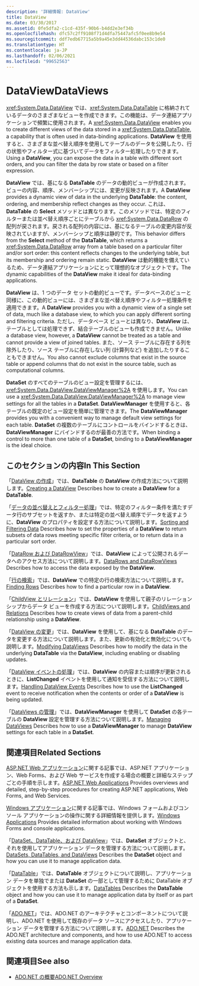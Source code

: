 ```yaml
---
description: '詳細情報: DataView'
title: DataView
ms.date: 03/30/2017
ms.assetid: 0fe5dfa2-c1cd-435f-90b6-b4dd2e3ef34b
ms.openlocfilehash: dfc57c2ff9108f71d4dfa75447afc5f0ee8b9e54
ms.sourcegitcommit: ddf7edb67715a5b9a45e3dd44536dabc153c1de0
ms.translationtype: HT
ms.contentlocale: ja-JP
ms.lasthandoff: 02/06/2021
ms.locfileid: "99652563"
---
```

# <a name="dataviews"></a><span data-ttu-id="39458-103">DataView</span><span class="sxs-lookup"><span data-stu-id="39458-103">DataViews</span></span>

<span data-ttu-id="39458-104"><xref:System.Data.DataView> では、<xref:System.Data.DataTable> に格納されているデータのさまざまなビューを作成できます。この機能は、データ連結アプリケーションで頻繁に使用されます。</span><span class="sxs-lookup"><span data-stu-id="39458-104">A <xref:System.Data.DataView> enables you to create different views of the data stored in a <xref:System.Data.DataTable>, a capability that is often used in data-binding applications.</span></span> <span data-ttu-id="39458-105">**DataView** を使用すると、さまざまな並べ替え順序を使用してテーブルのデータを公開したり、行の状態やフィルター式に基づいてデータをフィルター処理したりできます。</span><span class="sxs-lookup"><span data-stu-id="39458-105">Using a **DataView**, you can expose the data in a table with different sort orders, and you can filter the data by row state or based on a filter expression.</span></span>

 <span data-ttu-id="39458-106">**DataView** では、基になる **DataTable** のデータの動的ビューが作成されます。ビューの内容、順序、メンバーシップには、変更が反映されます。</span><span class="sxs-lookup"><span data-stu-id="39458-106">A **DataView** provides a dynamic view of data in the underlying **DataTable**: the content, ordering, and membership reflect changes as they occur.</span></span> <span data-ttu-id="39458-107">これは、**DataTable** の **Select** メソッドとは異なります。このメソッドでは、特定のフィルターまたは並べ替え順序ごとにテーブルから <xref:System.Data.DataRow> の配列が戻されます。戻される配列の内容には、基になるテーブルの変更内容が反映されていますが、メンバーシップと順序は静的です。</span><span class="sxs-lookup"><span data-stu-id="39458-107">This behavior differs from the **Select** method of the **DataTable**, which returns a <xref:System.Data.DataRow> array from a table based on a particular filter and/or sort order: this content reflects changes to the underlying table, but its membership and ordering remain static.</span></span> <span data-ttu-id="39458-108">**DataView** は動的機能を備えているため、データ連結アプリケーションにとって理想的なオブジェクトです。</span><span class="sxs-lookup"><span data-stu-id="39458-108">The dynamic capabilities of the **DataView** make it ideal for data-binding applications.</span></span>

 <span data-ttu-id="39458-109">**DataView** は、1 つのデータ セットの動的ビューです。データベースのビューと同様に、この動的ビューには、さまざまな並べ替え順序やフィルター処理条件を適用できます。</span><span class="sxs-lookup"><span data-stu-id="39458-109">A **DataView** provides you with a dynamic view of a single set of data, much like a database view, to which you can apply different sorting and filtering criteria.</span></span> <span data-ttu-id="39458-110">ただし、データベース ビューとは異なり、**DataView** は、テーブルとしては処理できず、結合テーブルのビューも作成できません。</span><span class="sxs-lookup"><span data-stu-id="39458-110">Unlike a database view, however, a **DataView** cannot be treated as a table and cannot provide a view of joined tables.</span></span> <span data-ttu-id="39458-111">また、ソース テーブルに存在する列を除外したり、ソース テーブルに存在しない列 (計算列など) を追加したりすることもできません。</span><span class="sxs-lookup"><span data-stu-id="39458-111">You also cannot exclude columns that exist in the source table or append columns that do not exist in the source table, such as computational columns.</span></span>

 <span data-ttu-id="39458-112">**DataSet** のすべてのテーブルのビュー設定を管理するには、<xref:System.Data.DataView.DataViewManager%2A> を使用します。</span><span class="sxs-lookup"><span data-stu-id="39458-112">You can use a <xref:System.Data.DataView.DataViewManager%2A> to manage view settings for all the tables in a **DataSet**.</span></span> <span data-ttu-id="39458-113">**DataViewManager** を使用すると、各テーブルの既定のビュー設定を簡単に管理できます。</span><span class="sxs-lookup"><span data-stu-id="39458-113">The **DataViewManager** provides you with a convenient way to manage default view settings for each table.</span></span> <span data-ttu-id="39458-114">**DataSet** の複数のテーブルにコントロールをバインドするときは、**DataViewManager** にバインドするのが最善の方法です。</span><span class="sxs-lookup"><span data-stu-id="39458-114">When binding a control to more than one table of a **DataSet**, binding to a **DataViewManager** is the ideal choice.</span></span>

## <a name="in-this-section"></a><span data-ttu-id="39458-115">このセクションの内容</span><span class="sxs-lookup"><span data-stu-id="39458-115">In This Section</span></span>

 <span data-ttu-id="39458-116">「[DataView の作成](creating-a-dataview.md)」では、**DataTable** の **DataView** の作成方法について説明します。</span><span class="sxs-lookup"><span data-stu-id="39458-116">[Creating a DataView](creating-a-dataview.md) Describes how to create a **DataView** for a **DataTable**.</span></span>

 <span data-ttu-id="39458-117">「[データの並べ替えとフィルター処理](sorting-and-filtering-data.md)」では、特定のフィルター条件を満たすデータ行のサブセットを返すか、または特定の並べ替え順序でデータを返すように、**DataView** のプロパティを設定する方法について説明します。</span><span class="sxs-lookup"><span data-stu-id="39458-117">[Sorting and Filtering Data](sorting-and-filtering-data.md) Describes how to set the properties of a **DataView** to return subsets of data rows meeting specific filter criteria, or to return data in a particular sort order.</span></span>

 <span data-ttu-id="39458-118">「[DataRow および DataRowView](datarows-and-datarowviews.md)」では、**DataView** によって公開されるデータへのアクセス方法について説明します。</span><span class="sxs-lookup"><span data-stu-id="39458-118">[DataRows and DataRowViews](datarows-and-datarowviews.md) Describes how to access the data exposed by the **DataView**.</span></span>

 <span data-ttu-id="39458-119">「[行の検索](finding-rows.md)」では、**DataView** での特定の行の検索方法について説明します。</span><span class="sxs-lookup"><span data-stu-id="39458-119">[Finding Rows](finding-rows.md) Describes how to find a particular row in a **DataView**.</span></span>

 <span data-ttu-id="39458-120">「[ChildView とリレーション](childviews-and-relations.md)」では、**DataView** を使用して親子のリレーションシップからデータ ビューを作成する方法について説明します。</span><span class="sxs-lookup"><span data-stu-id="39458-120">[ChildViews and Relations](childviews-and-relations.md) Describes how to create views of data from a parent-child relationship using a **DataView**.</span></span>

 <span data-ttu-id="39458-121">「[DataView の変更](modifying-dataviews.md)」では、**DataView** を使用して、基になる **DataTable** のデータを変更する方法について説明します。また、更新の有効化と無効化についても説明します。</span><span class="sxs-lookup"><span data-stu-id="39458-121">[Modifying DataViews](modifying-dataviews.md) Describes how to modify the data in the underlying **DataTable** via the **DataView**, including enabling or disabling updates.</span></span>

 <span data-ttu-id="39458-122">「[DataView イベントの処理](handling-dataview-events.md)」では、**DataView** の内容または順序が更新されるときに、**ListChanged** イベントを使用して通知を受信する方法について説明します。</span><span class="sxs-lookup"><span data-stu-id="39458-122">[Handling DataView Events](handling-dataview-events.md) Describes how to use the **ListChanged** event to receive notification when the contents or order of a **DataView** is being updated.</span></span>

 <span data-ttu-id="39458-123">「[DataViews の管理](managing-dataviews.md)」では、**DataViewManager** を使用して **DataSet** の各テーブルの **DataView** 設定を管理する方法について説明します。</span><span class="sxs-lookup"><span data-stu-id="39458-123">[Managing DataViews](managing-dataviews.md) Describes how to use a **DataViewManager** to manage **DataView** settings for each table in a **DataSet**.</span></span>

## <a name="related-sections"></a><span data-ttu-id="39458-124">関連項目</span><span class="sxs-lookup"><span data-stu-id="39458-124">Related Sections</span></span>

 <span data-ttu-id="39458-125">[ASP.NET Web アプリケーション](/previous-versions/655cec97(v=vs.100))に関する記事では、ASP.NET アプリケーション、Web Forms、および Web サービスを作成する場合の概要と詳細なステップごとの手順を示します。</span><span class="sxs-lookup"><span data-stu-id="39458-125">[ASP.NET Web Applications](/previous-versions/655cec97(v=vs.100)) Provides overviews and detailed, step-by-step procedures for creating ASP.NET applications, Web Forms, and Web Services.</span></span>

 <span data-ttu-id="39458-126">[Windows アプリケーション](/previous-versions/ms184421(v=vs.100))に関する記事では、Windows フォームおよびコンソール アプリケーションの操作に関する詳細情報を提供します。</span><span class="sxs-lookup"><span data-stu-id="39458-126">[Windows Applications](/previous-versions/ms184421(v=vs.100)) Provides detailed information about working with Windows Forms and console applications.</span></span>

 <span data-ttu-id="39458-127">「[DataSet、DataTable、および DataView](index.md)」では、**DataSet** オブジェクトと、それを使用してアプリケーション データを管理する方法について説明します。</span><span class="sxs-lookup"><span data-stu-id="39458-127">[DataSets, DataTables, and DataViews](index.md) Describes the **DataSet** object and how you can use it to manage application data.</span></span>

 <span data-ttu-id="39458-128">「[DataTable](datatables.md)」では、**DataTable** オブジェクトについて説明し、アプリケーション データを単独でまたは **DataSet** の一部として管理するために DataTable オブジェクトを使用する方法も示します。</span><span class="sxs-lookup"><span data-stu-id="39458-128">[DataTables](datatables.md) Describes the **DataTable** object and how you can use it to manage application data by itself or as part of a **DataSet**.</span></span>

 <span data-ttu-id="39458-129">「[ADO.NET](../index.md)」では、ADO.NET のアーキテクチャとコンポーネントについて説明し、ADO.NET を使用して既存のデータ ソースにアクセスしたり、アプリケーション データを管理する方法について説明します。</span><span class="sxs-lookup"><span data-stu-id="39458-129">[ADO.NET](../index.md) Describes the ADO.NET architecture and components, and how to use ADO.NET to access existing data sources and manage application data.</span></span>

## <a name="see-also"></a><span data-ttu-id="39458-130">関連項目</span><span class="sxs-lookup"><span data-stu-id="39458-130">See also</span></span>

- [<span data-ttu-id="39458-131">ADO.NET の概要</span><span class="sxs-lookup"><span data-stu-id="39458-131">ADO.NET Overview</span></span>](../ado-net-overview.md)
